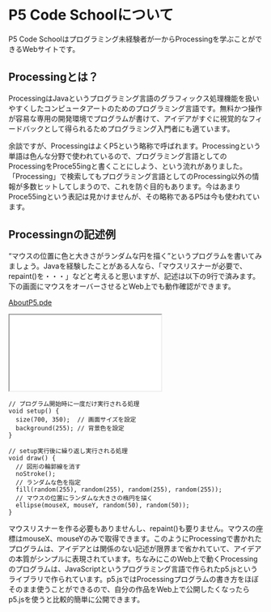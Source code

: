# P5 Code Schoolについて

P5 Code Schoolはプログラミング未経験者が一からProcessingを学ぶことができるWebサイトです。

## Processingとは？

ProcessingはJavaというプログラミング言語のグラフィックス処理機能を扱いやすくしたコンピュータアートのためのプログラミング言語です。無料かつ操作が容易な専用の開発環境でプログラムが書けて、アイデアがすぐに視覚的なフィードバックとして得られるためプログラミング入門者にも適ています。

余談ですが、ProcessingはよくP5という略称で呼ばれます。Processingという単語は色んな分野で使われているので、プログラミング言語としてのProcessingをProce55ingと書くことにしよう、という流れがありました。「Processing」で検索してもプログラミング言語としてのProcessing以外の情報が多数ヒットしてしまうので、これを防ぐ目的もあります。今はあまりProce55ingという表記は見かけませんが、その略称であるP5は今も使われています。

## Processingnの記述例

“マウスの位置に色と大きさがランダムな円を描く”というプログラムを書いてみましょう。Javaを経験したことがある人なら、「マウスリスナーが必要で、repaint()を・・・」などと考えると思いますが、記述は以下の9行で済みます。下の画面にマウスをオーバーさせるとWeb上でも動作確認ができます。

[AboutP5.pde](github:AboutP5/AboutP5.pde)

<iframe src="/samples/tutorial/AboutP5/sketch01.html" class="sample-sketch"></iframe>

```processing
// プログラム開始時に一度だけ実行される処理
void setup() {
  size(700, 350);  // 画面サイズを設定
  background(255); // 背景色を設定
}

// setup実行後に繰り返し実行される処理
void draw() {
  // 図形の輪郭線を消す
  noStroke();
  // ランダムな色を指定
  fill(random(255), random(255), random(255), random(255));
  // マウスの位置にランダムな大きさの楕円を描く
  ellipse(mouseX, mouseY, random(50), random(50));
}
```

マウスリスナーを作る必要もありませんし、repaint()も要りません。マウスの座標はmouseX、mouseYのみで取得できます。このようにProcessingで書かれたプログラムは、アイデアとは関係のない記述が限界まで省かれていて、アイデアの本質がシンプルに表現されています。ちなみにこのWeb上で動くProcessingのプログラムは、JavaScriptというプログラミング言語で作られたp5.jsというライブラリで作られています。p5.jsではProcessingプログラムの書き方をほぼそのまま使うことができるので、自分の作品をWeb上で公開したくなったらp5.jsを使うと比較的簡単に公開できます。
